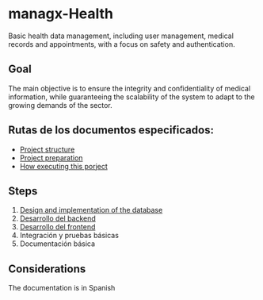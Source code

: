 # managx-Health
Basic health data management, including user management, medical records and appointments, with a focus on safety and authentication.

## Goal

The main objective is to ensure the integrity and confidentiality of medical information, while guaranteeing the scalability of the system to adapt to the growing demands of the sector.

## Rutas de los documentos especificados:

- [Project structure](_docs/STRUCTURE.md)
- [Project preparation](_docs/INSTALL.md)
- [How executing this porject](https://github.com/seia100/managx-Health/blob/main/_docs/EXECUTE.md)

## Steps

1. [Design and implementation of the database](https://github.com/seia100/managx-Health/blob/main/_docs/database.md)
2. [Desarrollo del backend](https://github.com/seia100/managx-Health/blob/main/backend/README.md)
3. [Desarrollo del frontend](https://github.com/seia100/managx-Health/blob/main/_docs/frontend/FRONTEND_EXPLAIN.md)
4. Integración y pruebas básicas
5. Documentación básica

## Considerations

The documentation is in Spanish
